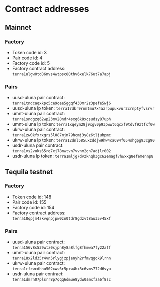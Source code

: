 # Contract addresses

## Mainnet

### Factory
- Token code id: 3
- Pair code id: 4
- Factory code id: 5
- Factory contract address: `terra1ulgw0td86nvs4wtpsc80thv6xelk76ut7a7apj`

### Pairs
- uusd-uluna pair contract: `terra1tndcaqxkpc5ce9qee5ggqf430mr2z3pefe5wj6`
- uusd-uluna lp token: `terra17dkr9rnmtmu7x4azrpupukvur2crnptyfvsrvr`
- umnt-uluna pair contract: `terra1sndgzq62wp23mv20ndr4sxg6k8xcsudsy87uph`
- umnt-uluna lp token: `terra1xqeym28j9xgv0p93pwwt6qcxf9tdvf9ztfxf0w`
- ukrw-uluna pair contract: `terra1zw0kfxrxgrs5l087mjm79hcmj3y8z6tljuhpmc`
- ukrw-uluna lp token: `terra12dnl585uxzddjw9hw4ca694f054shgpg93cg90`
- usdr-uluna pair contract: `terra1vs2vuks65rq7xj78mwtvn7vvnm2gn7adjlr002`
- usdr-uluna lp token: `terra1mljg7dvzknqh3gc62emagf7hwxxg8efemennp8`

## Tequila testnet

### Factory
- Token code id: 148
- Pair code id: 155
- Factory code id: 154
- Factory contract address: `terra18qpjm4zkvqnpjpw0zn0tdr8gdzvt8au35v45xf`

### Pairs
- uusd-uluna pair contract: `terra156v8s539wtz0sjpn8y8a8lfg8fhmwa7fy22aff`
- umnt-uluna pair contract: `terra18x2ld35r4vn5rlygjzpjenyh2rfmvqgqk9lrnn`
- ukrw-uluna pair contract: `terra1rfzwcdhhu502xws6r5pxw4hx8c6vms772d6vyu`
- usdr-uluna pair contract: `terra1dmrn07plsrr8p7qqq6dmue8ydw0smxfza6f8sc`

